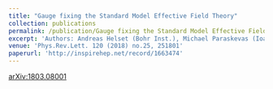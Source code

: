 ```yaml
---
title: "Gauge fixing the Standard Model Effective Field Theory"
collection: publications
permalink: /publication/Gauge fixing the Standard Model Effective Field Theory
excerpt: 'Authors: Andreas Helset (Bohr Inst.), Michael Paraskevas (Ioannina U.), Michael Trott (Bohr Inst.)'
venue: 'Phys.Rev.Lett. 120 (2018) no.25, 251801'
paperurl: 'http://inspirehep.net/record/1663474'
---
```


[arXiv:1803.08001](https://arxiv.org/pdf/1803.08001.pdf)
